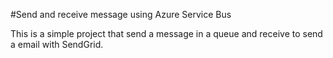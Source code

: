 #Send and receive message using Azure Service Bus


This is a simple project that send a message in a queue and receive to send a email with SendGrid.




